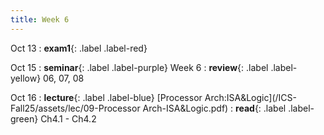 ```yaml
---
title: Week 6
---
```


Oct 13
: **exam1**{: .label .label-red}

Oct 15
: **seminar**{: .label .label-purple} Week 6
  : **review**{: .label .label-yellow} 06, 07, 08

Oct 16
: **lecture**{: .label .label-blue} [Processor Arch:ISA&Logic](/ICS-Fall25/assets/lec/09-Processor Arch-ISA&Logic.pdf)
  : **read**{: .label .label-green} Ch4.1 - Ch4.2